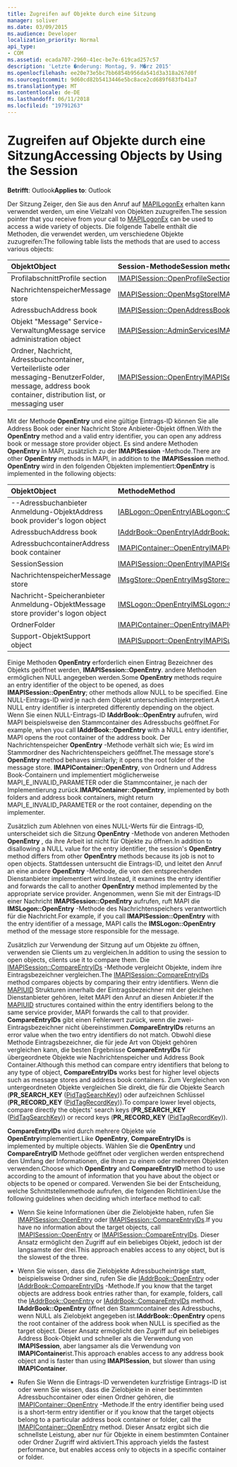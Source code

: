 ```yaml
---
title: Zugreifen auf Objekte durch eine Sitzung
manager: soliver
ms.date: 03/09/2015
ms.audience: Developer
localization_priority: Normal
api_type:
- COM
ms.assetid: ecada707-2960-41ec-be7e-619cad257c57
description: 'Letzte �nderung: Montag, 9. M�rz 2015'
ms.openlocfilehash: ee20e73e5bc7bb6854b956da541d3a318a267d0f
ms.sourcegitcommit: 9d60cd82b5413446e5bc8ace2cd689f683fb41a7
ms.translationtype: MT
ms.contentlocale: de-DE
ms.lasthandoff: 06/11/2018
ms.locfileid: "19791263"
---
```

# <a name="accessing-objects-by-using-the-session"></a><span data-ttu-id="67ef9-103">Zugreifen auf Objekte durch eine Sitzung</span><span class="sxs-lookup"><span data-stu-id="67ef9-103">Accessing Objects by Using the Session</span></span>

  
  
<span data-ttu-id="67ef9-104">**Betrifft**: Outlook</span><span class="sxs-lookup"><span data-stu-id="67ef9-104">**Applies to**: Outlook</span></span> 
  
<span data-ttu-id="67ef9-105">Der Sitzung Zeiger, den Sie aus den Anruf auf [MAPILogonEx](mapilogonex.md) erhalten kann verwendet werden, um eine Vielzahl von Objekten zuzugreifen.</span><span class="sxs-lookup"><span data-stu-id="67ef9-105">The session pointer that you receive from your call to [MAPILogonEx](mapilogonex.md) can be used to access a wide variety of objects.</span></span> <span data-ttu-id="67ef9-106">Die folgende Tabelle enthält die Methoden, die verwendet werden, um verschiedene Objekte zuzugreifen:</span><span class="sxs-lookup"><span data-stu-id="67ef9-106">The following table lists the methods that are used to access various objects:</span></span> 
  
|<span data-ttu-id="67ef9-107">**Objekt**</span><span class="sxs-lookup"><span data-stu-id="67ef9-107">**Object**</span></span>|<span data-ttu-id="67ef9-108">**Session-Methode**</span><span class="sxs-lookup"><span data-stu-id="67ef9-108">**Session method**</span></span>|
|:-----|:-----|
|<span data-ttu-id="67ef9-109">Profilabschnitt</span><span class="sxs-lookup"><span data-stu-id="67ef9-109">Profile section</span></span>  <br/> |[<span data-ttu-id="67ef9-110">IMAPISession::OpenProfileSection</span><span class="sxs-lookup"><span data-stu-id="67ef9-110">IMAPISession::OpenProfileSection</span></span>](imapisession-openprofilesection.md) <br/> |
|<span data-ttu-id="67ef9-111">Nachrichtenspeicher</span><span class="sxs-lookup"><span data-stu-id="67ef9-111">Message store</span></span>  <br/> |[<span data-ttu-id="67ef9-112">IMAPISession::OpenMsgStore</span><span class="sxs-lookup"><span data-stu-id="67ef9-112">IMAPISession::OpenMsgStore</span></span>](imapisession-openmsgstore.md) <br/> |
|<span data-ttu-id="67ef9-113">Adressbuch</span><span class="sxs-lookup"><span data-stu-id="67ef9-113">Address book</span></span>  <br/> |[<span data-ttu-id="67ef9-114">IMAPISession::OpenAddressBook</span><span class="sxs-lookup"><span data-stu-id="67ef9-114">IMAPISession::OpenAddressBook</span></span>](imapisession-openaddressbook.md) <br/> |
|<span data-ttu-id="67ef9-115">Objekt "Message" Service-Verwaltung</span><span class="sxs-lookup"><span data-stu-id="67ef9-115">Message service administration object</span></span>  <br/> |[<span data-ttu-id="67ef9-116">IMAPISession::AdminServices</span><span class="sxs-lookup"><span data-stu-id="67ef9-116">IMAPISession::AdminServices</span></span>](imapisession-adminservices.md) <br/> |
|<span data-ttu-id="67ef9-117">Ordner, Nachricht, Adressbuchcontainer, Verteilerliste oder messaging-Benutzer</span><span class="sxs-lookup"><span data-stu-id="67ef9-117">Folder, message, address book container, distribution list, or messaging user</span></span>  <br/> |[<span data-ttu-id="67ef9-118">IMAPISession::OpenEntry</span><span class="sxs-lookup"><span data-stu-id="67ef9-118">IMAPISession::OpenEntry</span></span>](imapisession-openentry.md) <br/> |
   
<span data-ttu-id="67ef9-119">Mit der Methode **OpenEntry** und eine gültige Eintrags-ID können Sie alle Address Book oder einer Nachricht Store Anbieter-Objekt öffnen.</span><span class="sxs-lookup"><span data-stu-id="67ef9-119">With the **OpenEntry** method and a valid entry identifier, you can open any address book or message store provider object.</span></span> <span data-ttu-id="67ef9-120">Es sind andere Methoden **OpenEntry** in MAPI, zusätzlich zu der **IMAPISession** -Methode.</span><span class="sxs-lookup"><span data-stu-id="67ef9-120">There are other **OpenEntry** methods in MAPI, in addition to the **IMAPISession** method.</span></span> <span data-ttu-id="67ef9-121">**OpenEntry** wird in den folgenden Objekten implementiert:</span><span class="sxs-lookup"><span data-stu-id="67ef9-121">**OpenEntry** is implemented in the following objects:</span></span> 
  
|<span data-ttu-id="67ef9-122">**Objekt**</span><span class="sxs-lookup"><span data-stu-id="67ef9-122">**Object**</span></span>|<span data-ttu-id="67ef9-123">**Methode**</span><span class="sxs-lookup"><span data-stu-id="67ef9-123">**Method**</span></span>|
|:-----|:-----|
|<span data-ttu-id="67ef9-124">--Adressbuchanbieter Anmeldung-Objekt</span><span class="sxs-lookup"><span data-stu-id="67ef9-124">Address book provider's logon object</span></span>  <br/> |[<span data-ttu-id="67ef9-125">IABLogon::OpenEntry</span><span class="sxs-lookup"><span data-stu-id="67ef9-125">IABLogon::OpenEntry</span></span>](iablogon-openentry.md) <br/> |
|<span data-ttu-id="67ef9-126">Adressbuch</span><span class="sxs-lookup"><span data-stu-id="67ef9-126">Address book</span></span>  <br/> |[<span data-ttu-id="67ef9-127">IAddrBook::OpenEntry</span><span class="sxs-lookup"><span data-stu-id="67ef9-127">IAddrBook::OpenEntry</span></span>](iaddrbook-openentry.md) <br/> |
|<span data-ttu-id="67ef9-128">Adressbuchcontainer</span><span class="sxs-lookup"><span data-stu-id="67ef9-128">Address book container</span></span>  <br/> |[<span data-ttu-id="67ef9-129">IMAPIContainer::OpenEntry</span><span class="sxs-lookup"><span data-stu-id="67ef9-129">IMAPIContainer::OpenEntry</span></span>](imapicontainer-openentry.md) <br/> |
|<span data-ttu-id="67ef9-130">Session</span><span class="sxs-lookup"><span data-stu-id="67ef9-130">Session</span></span>  <br/> |[<span data-ttu-id="67ef9-131">IMAPISession::OpenEntry</span><span class="sxs-lookup"><span data-stu-id="67ef9-131">IMAPISession::OpenEntry</span></span>](imapisession-openentry.md) <br/> |
|<span data-ttu-id="67ef9-132">Nachrichtenspeicher</span><span class="sxs-lookup"><span data-stu-id="67ef9-132">Message store</span></span>  <br/> |[<span data-ttu-id="67ef9-133">IMsgStore::OpenEntry</span><span class="sxs-lookup"><span data-stu-id="67ef9-133">IMsgStore::OpenEntry</span></span>](imsgstore-openentry.md) <br/> |
|<span data-ttu-id="67ef9-134">Nachricht-Speicheranbieter Anmeldung-Objekt</span><span class="sxs-lookup"><span data-stu-id="67ef9-134">Message store provider's logon object</span></span>  <br/> |[<span data-ttu-id="67ef9-135">IMSLogon::OpenEntry</span><span class="sxs-lookup"><span data-stu-id="67ef9-135">IMSLogon::OpenEntry</span></span>](imslogon-openentry.md) <br/> |
|<span data-ttu-id="67ef9-136">Ordner</span><span class="sxs-lookup"><span data-stu-id="67ef9-136">Folder</span></span>  <br/> |[<span data-ttu-id="67ef9-137">IMAPIContainer::OpenEntry</span><span class="sxs-lookup"><span data-stu-id="67ef9-137">IMAPIContainer::OpenEntry</span></span>](imapicontainer-openentry.md) <br/> |
|<span data-ttu-id="67ef9-138">Support-Objekt</span><span class="sxs-lookup"><span data-stu-id="67ef9-138">Support object</span></span>  <br/> |[<span data-ttu-id="67ef9-139">IMAPISupport::OpenEntry</span><span class="sxs-lookup"><span data-stu-id="67ef9-139">IMAPISupport::OpenEntry</span></span>](imapisupport-openentry.md) <br/> |
   
<span data-ttu-id="67ef9-140">Einige Methoden **OpenEntry** erforderlich einen Eintrag Bezeichner des Objekts geöffnet werden, **IMAPISession::OpenEntry**. andere Methoden ermöglichen NULL angegeben werden.</span><span class="sxs-lookup"><span data-stu-id="67ef9-140">Some **OpenEntry** methods require an entry identifier of the object to be opened, as does **IMAPISession::OpenEntry**; other methods allow NULL to be specified.</span></span> <span data-ttu-id="67ef9-141">Eine NULL-Eintrags-ID wird je nach dem Objekt unterschiedlich interpretiert.</span><span class="sxs-lookup"><span data-stu-id="67ef9-141">A NULL entry identifier is interpreted differently depending on the object.</span></span> <span data-ttu-id="67ef9-142">Wenn Sie einen NULL-Eintrags-ID **IAddrBook::OpenEntry** aufrufen, wird MAPI beispielsweise den Stammcontainer des Adressbuchs geöffnet.</span><span class="sxs-lookup"><span data-stu-id="67ef9-142">For example, when you call **IAddrBook::OpenEntry** with a NULL entry identifier, MAPI opens the root container of the address book.</span></span> <span data-ttu-id="67ef9-143">Der Nachrichtenspeicher **OpenEntry** -Methode verhält sich wie; Es wird im Stammordner des Nachrichtenspeichers geöffnet.</span><span class="sxs-lookup"><span data-stu-id="67ef9-143">The message store's **OpenEntry** method behaves similarly; it opens the root folder of the message store.</span></span> <span data-ttu-id="67ef9-144">**IMAPIContainer::OpenEntry**, von Ordnern und Address Book-Containern und implementiert möglicherweise MAPI_E_INVALID_PARAMETER oder die Stammcontainer, je nach der Implementierung zurück.</span><span class="sxs-lookup"><span data-stu-id="67ef9-144">**IMAPIContainer::OpenEntry**, implemented by both folders and address book containers, might return MAPI_E_INVALID_PARAMETER or the root container, depending on the implementer.</span></span> 
  
<span data-ttu-id="67ef9-145">Zusätzlich zum Ablehnen von eines NULL-Werts für die Eintrags-ID, unterscheidet sich die Sitzung **OpenEntry** -Methode von anderen Methoden **OpenEntry** , da ihre Arbeit ist nicht für Objekte zu öffnen.</span><span class="sxs-lookup"><span data-stu-id="67ef9-145">In addition to disallowing a NULL value for the entry identifier, the session's **OpenEntry** method differs from other **OpenEntry** methods because its job is not to open objects.</span></span> <span data-ttu-id="67ef9-146">Stattdessen untersucht die Eintrags-ID, und leitet den Anruf an eine andere **OpenEntry** -Methode, die von den entsprechenden Dienstanbieter implementiert wird.</span><span class="sxs-lookup"><span data-stu-id="67ef9-146">Instead, it examines the entry identifier and forwards the call to another **OpenEntry** method implemented by the appropriate service provider.</span></span> <span data-ttu-id="67ef9-147">Angenommen, wenn Sie mit der Eintrags-ID einer Nachricht **IMAPISession::OpenEntry** aufrufen, ruft MAPI die **IMSLogon::OpenEntry** -Methode des Nachrichtenspeichers verantwortlich für die Nachricht.</span><span class="sxs-lookup"><span data-stu-id="67ef9-147">For example, if you call **IMAPISession::OpenEntry** with the entry identifier of a message, MAPI calls the **IMSLogon::OpenEntry** method of the message store responsible for the message.</span></span> 
  
<span data-ttu-id="67ef9-148">Zusätzlich zur Verwendung der Sitzung auf um Objekte zu öffnen, verwenden sie Clients um zu vergleichen.</span><span class="sxs-lookup"><span data-stu-id="67ef9-148">In addition to using the session to open objects, clients use it to compare them.</span></span> <span data-ttu-id="67ef9-149">Die [IMAPISession::CompareEntryIDs](imapisession-compareentryids.md) -Methode vergleicht Objekte, indem ihre Eintragsbezeichner vergleichen.</span><span class="sxs-lookup"><span data-stu-id="67ef9-149">The [IMAPISession::CompareEntryIDs](imapisession-compareentryids.md) method compares objects by comparing their entry identifiers.</span></span> <span data-ttu-id="67ef9-150">Wenn die [MAPIUID](mapiuid.md) Strukturen innerhalb der Eintragsbezeichner mit der gleichen Dienstanbieter gehören, leitet MAPI den Anruf an diesen Anbieter.</span><span class="sxs-lookup"><span data-stu-id="67ef9-150">If the [MAPIUID](mapiuid.md) structures contained within the entry identifiers belong to the same service provider, MAPI forwards the call to that provider.</span></span> <span data-ttu-id="67ef9-151">**CompareEntryIDs** gibt einen Fehlerwert zurück, wenn die zwei-Eintragsbezeichner nicht übereinstimmen.</span><span class="sxs-lookup"><span data-stu-id="67ef9-151">**CompareEntryIDs** returns an error value when the two entry identifiers do not match.</span></span> <span data-ttu-id="67ef9-152">Obwohl diese Methode Eintragsbezeichner, die für jede Art von Objekt gehören vergleichen kann, die besten Ergebnisse **CompareEntryIDs** für übergeordnete Objekte wie Nachrichtenspeicher und Address Book Container.</span><span class="sxs-lookup"><span data-stu-id="67ef9-152">Although this method can compare entry identifiers that belong to any type of object, **CompareEntryIDs** works best for higher level objects such as message stores and address book containers.</span></span> <span data-ttu-id="67ef9-153">Zum Vergleichen von untergeordneten Objekte vergleichen Sie direkt, die für die Objekte Search (**PR_SEARCH_KEY** ([PidTagSearchKey](pidtagsearchkey-canonical-property.md))) oder aufzeichnen Schlüssel (**PR_RECORD_KEY** ([PidTagRecordKey](pidtagrecordkey-canonical-property.md))).</span><span class="sxs-lookup"><span data-stu-id="67ef9-153">To compare lower level objects, compare directly the objects' search keys (**PR_SEARCH_KEY** ([PidTagSearchKey](pidtagsearchkey-canonical-property.md))) or record keys (**PR_RECORD_KEY** ([PidTagRecordKey](pidtagrecordkey-canonical-property.md))).</span></span> 
  
<span data-ttu-id="67ef9-154">**CompareEntryIDs** wird durch mehrere Objekte wie **OpenEntry**implementiert.</span><span class="sxs-lookup"><span data-stu-id="67ef9-154">Like **OpenEntry**, **CompareEntryIDs** is implemented by multiple objects.</span></span> <span data-ttu-id="67ef9-155">Wählen Sie die **OpenEntry** und **CompareEntryID** Methode geöffnet oder verglichen werden entsprechend den Umfang der Informationen, die Ihnen zu einem oder mehreren Objekten verwenden.</span><span class="sxs-lookup"><span data-stu-id="67ef9-155">Choose which **OpenEntry** and **CompareEntryID** method to use according to the amount of information that you have about the object or objects to be opened or compared.</span></span> <span data-ttu-id="67ef9-156">Verwenden Sie bei der Entscheidung, welche Schnittstellenmethode aufrufen, die folgenden Richtlinien:</span><span class="sxs-lookup"><span data-stu-id="67ef9-156">Use the following guidelines when deciding which interface method to call:</span></span> 
  
- <span data-ttu-id="67ef9-157">Wenn Sie keine Informationen über die Zielobjekte haben, rufen Sie [IMAPISession::OpenEntry](imapisession-openentry.md) oder [IMAPISession::CompareEntryIDs](imapisession-compareentryids.md).</span><span class="sxs-lookup"><span data-stu-id="67ef9-157">If you have no information about the target objects, call [IMAPISession::OpenEntry](imapisession-openentry.md) or [IMAPISession::CompareEntryIDs](imapisession-compareentryids.md).</span></span> <span data-ttu-id="67ef9-158">Dieser Ansatz ermöglicht den Zugriff auf ein beliebiges Objekt, jedoch ist der langsamste der drei.</span><span class="sxs-lookup"><span data-stu-id="67ef9-158">This approach enables access to any object, but is the slowest of the three.</span></span>
    
- <span data-ttu-id="67ef9-159">Wenn Sie wissen, dass die Zielobjekte Adressbucheinträge statt, beispielsweise Ordner sind, rufen Sie die [IAddrBook::OpenEntry](iaddrbook-openentry.md) oder [IAddrBook::CompareEntryIDs](iaddrbook-compareentryids.md) -Methode.</span><span class="sxs-lookup"><span data-stu-id="67ef9-159">If you know that the target objects are address book entries rather than, for example, folders, call the [IAddrBook::OpenEntry](iaddrbook-openentry.md) or [IAddrBook::CompareEntryIDs](iaddrbook-compareentryids.md) method.</span></span> <span data-ttu-id="67ef9-160">**IAddrBook::OpenEntry** öffnet den Stammcontainer des Adressbuchs, wenn NULL als Zielobjekt angegeben ist.</span><span class="sxs-lookup"><span data-stu-id="67ef9-160">**IAddrBook::OpenEntry** opens the root container of the address book when NULL is specified as the target object.</span></span> <span data-ttu-id="67ef9-161">Dieser Ansatz ermöglicht den Zugriff auf ein beliebiges Address Book-Objekt und schneller als die Verwendung von **IMAPISession**, aber langsamer als die Verwendung von **IMAPIContainer**ist.</span><span class="sxs-lookup"><span data-stu-id="67ef9-161">This approach enables access to any address book object and is faster than using **IMAPISession**, but slower than using **IMAPIContainer**.</span></span>
    
- <span data-ttu-id="67ef9-162">Rufen Sie Wenn die Eintrags-ID verwendeten kurzfristige Eintrags-ID ist oder wenn Sie wissen, dass die Zielobjekte in einer bestimmten Adressbuchcontainer oder einen Ordner gehören, die [IMAPIContainer::OpenEntry](imapicontainer-openentry.md) -Methode.</span><span class="sxs-lookup"><span data-stu-id="67ef9-162">If the entry identifier being used is a short-term entry identifier or if you know that the target objects belong to a particular address book container or folder, call the [IMAPIContainer::OpenEntry](imapicontainer-openentry.md) method.</span></span> <span data-ttu-id="67ef9-163">Dieser Ansatz ergibt sich die schnellste Leistung, aber nur für Objekte in einem bestimmten Container oder Ordner Zugriff wird aktiviert.</span><span class="sxs-lookup"><span data-stu-id="67ef9-163">This approach yields the fastest performance, but enables access only to objects in a specific container or folder.</span></span> 
    

